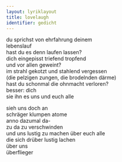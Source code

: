 ```yaml
---
layout: lyriklayout
title: lovelaugh
identifier: gedicht
---
```


du sprichst von ehrfahrung deinem  
lebenslauf  
hast du es denn laufen lassen?  
dich eingepisst triefend tropfend   
und vor allen geweint?  
im strahl gekotzt und stahlend vergessen  
(die pelzigen zungen, die brodelnden därme)  
hast du schonmal die ohnmacht verloren?  
besser: dich  
sie ihn es uns und euch alle  

sieh uns doch an  
schräger klumpen atome  
anno dazumal da-  
zu da zu verschwinden  
und uns lustig zu machen über euch alle   
die sich drüber lustig lachen  
über uns  
überflieger  